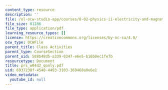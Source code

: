 ```yaml
---
content_type: resource
description: ''
file: /ol-ocw-studio-app/courses/8-02-physics-ii-electricity-and-magnetism-spring-2007/6937238f454844933103369468a0e6e1_prs_w04d2_qonly.pdf
file_size: 81286
file_type: application/pdf
learning_resource_types: []
license: https://creativecommons.org/licenses/by-nc-sa/4.0/
ocw_type: OCWFile
parent_title: Class Activities
parent_type: CourseSection
parent_uid: 588b48d5-a339-0347-e6e5-b16b0ec1fe7b
resourcetype: Document
title: prs_w04d2_qonly.pdf
uid: 6937238f-4548-4493-3103-369468a0e6e1
video_metadata:
  youtube_id: null
---
```

